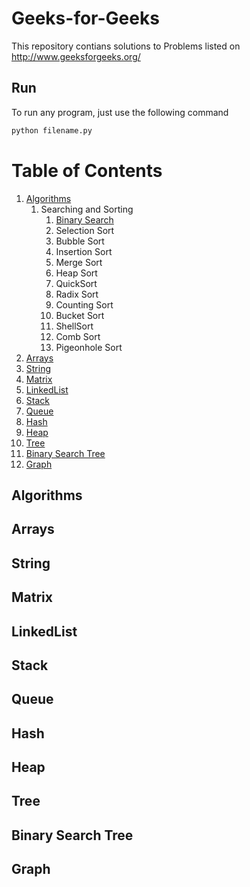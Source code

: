 # Geeks-for-Geeks
This repository contians solutions to Problems listed on http://www.geeksforgeeks.org/

## Run
To run any program, just use the following command
```python
python filename.py
```
# Table of Contents
1. [Algorithms](#algorithms)
    1. Searching and Sorting
        1. [Binary Search](https://github.com/fahadkaleem/Algorithms/blob/master/algorithms/searching/binary_search.py)
        2. Selection Sort
        3. Bubble Sort
        4. Insertion Sort
        5. Merge Sort
        6. Heap Sort
        7. QuickSort
        8. Radix Sort
        9. Counting Sort
        10. Bucket Sort
        11. ShellSort
        12. Comb Sort
        13. Pigeonhole Sort
2. [Arrays](#arrays)
3. [String](#string)
4. [Matrix](#matrix)
5. [LinkedList](#linkedlist)
6. [Stack](#stack)
7. [Queue](#queue)
8. [Hash](#hash)
9. [Heap](#heap)
10. [Tree](#tree)
11. [Binary Search Tree](#binary-search-tree)
12. [Graph](#graph)

## Algorithms

## Arrays

## String

## Matrix

## LinkedList

## Stack

## Queue

## Hash

## Heap

## Tree

## Binary Search Tree

## Graph

